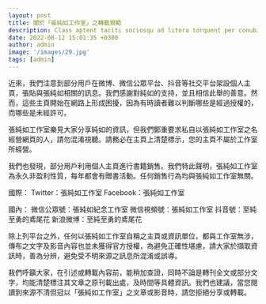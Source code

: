 ```yaml
---
layout: post
title: 關於「張純如工作室」之轉載規範
description: Class aptent taciti sociosqu ad litora torquent per conubia nostra, per inceptos himenaeos. Curabitur sodales ligula in libero. Sed dignissim lacinia nunc. Curabitur tortor. Pellentesque nibh. Aenean quam. In scelerisque sem at dolor. Maecenas mattis convallis tristique.
date: 2022-08-12 15:01:35 +0300
author: admin
image: '/images/29.jpg'
tags: [admin]
---
```

近來，我們注意到部分用戶在微博、微信公眾平台、抖音等社交平台架設個人主頁，張貼與張純如相關的訊息。我們感謝對純如的支持，並且相信此舉的善意。然而，這些主頁開始在網路上形成困擾，因為有時讀者難以判斷哪些是經過授權的，而哪些是未經許可。

張純如工作室樂見大家分享純如的資訊，但我們鄭重要求私自以張純如工作室之名經營網頁的人，請勿混淆視聽。請務必在主頁上清楚標示，您的主頁不屬於工作室所經營。

我們也發現，部分用戶利用個人主頁進行書籍銷售。我們特此聲明，張純如工作室為永久非盈利性質，每年都會有贈書活動。任何銷售行為均與張純如工作室無關。

國際：
Twitter：張純如工作室
Facebook：張純如工作室

國內：
微信公眾號：張純如紀念工作室
微信視頻號：張純如工作室
抖音號：至純至勇的鳶尾花
新浪微博：至純至勇的鳶尾花

除上列平台之外，任何以張純如工作室自稱之主頁或資訊單位，都與工作室無涉，傳布之文字及影音內容也並未獲得官方授權，為避免正確性堪慮，請大家於擷取資訊時，善為分辨，避免受不明來源之訊息所混淆或誤導。

我們呼籲大家，在引述或轉載內容前，能稍加查證，同時不論是轉刊全文或部分文字，均能清楚標注其文章之原刊載出處，及時間等具體資訊。我們也建議，當您閱讀到來源不清但冠以「張純如工作室」之文章或影音時，請您拒絕分享或轉載。


